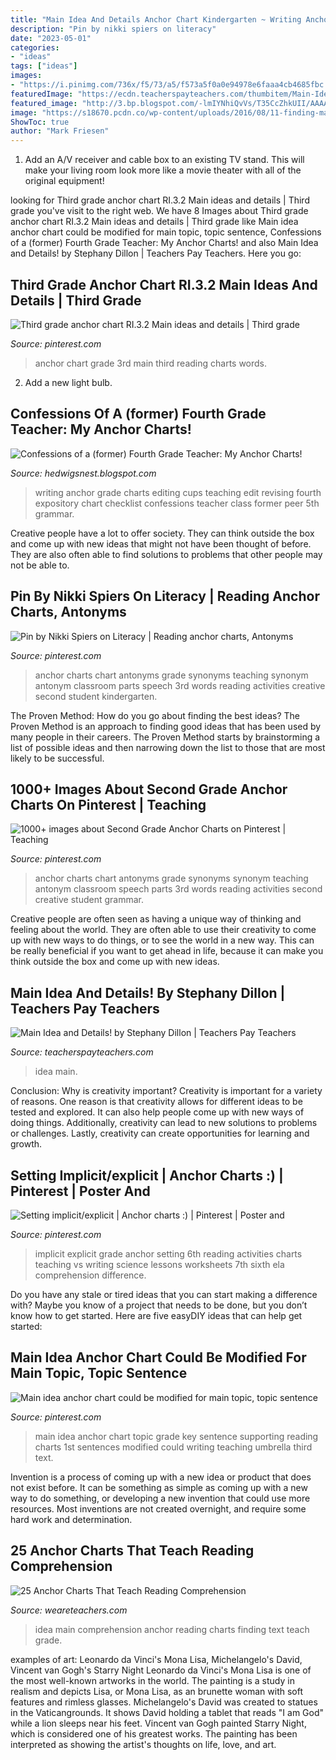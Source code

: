 ```yaml
---
title: "Main Idea And Details Anchor Chart Kindergarten ~ Writing Anchor Grade Charts Editing Cups Teaching Edit Revising Fourth Expository Chart Checklist Confessions Teacher Class Former Peer 5th Grammar"
description: "Pin by nikki spiers on literacy"
date: "2023-05-01"
categories:
- "ideas"
tags: ["ideas"]
images:
- "https://i.pinimg.com/736x/f5/73/a5/f573a5f0a0e94978e6faaa4cb4685fbc.jpg"
featuredImage: "https://ecdn.teacherspayteachers.com/thumbitem/Main-Idea-and-Details-1740474-1478908406/original-1740474-4.jpg"
featured_image: "http://3.bp.blogspot.com/-lmIYNhiQvVs/T35CcZhkUII/AAAAAAAAAWU/QjAJUrCrDaM/s1600/spinning+class+006.JPG"
image: "https://s18670.pcdn.co/wp-content/uploads/2016/08/11-finding-main-idea-6.jpg"
ShowToc: true
author: "Mark Friesen"
---
```



1. Add an A/V receiver and cable box to an existing TV stand. This will make your living room look more like a movie theater with all of the original equipment!

	

		
looking for Third grade anchor chart RI.3.2 Main ideas and details | Third grade you've visit to the right web. We have 8 Images about Third grade anchor chart RI.3.2 Main ideas and details | Third grade like Main idea anchor chart could be modified for main topic, topic sentence, Confessions of a (former) Fourth Grade Teacher: My Anchor Charts! and also Main Idea and Details! by Stephany Dillon | Teachers Pay Teachers. Here you go:
		
    
## Third Grade Anchor Chart RI.3.2 Main Ideas And Details | Third Grade

<img loading=lazy src="https://i.pinimg.com/736x/f5/73/a5/f573a5f0a0e94978e6faaa4cb4685fbc.jpg" onerror="this.onerror=null;this.src='https://tse2.mm.bing.net/th?id=OIP.MAyXDvREg6CEaASpgb9lIgHaJ3&amp;pid=15.1';" alt="Third grade anchor chart RI.3.2 Main ideas and details | Third grade">

_Source: pinterest.com_

>anchor chart grade 3rd main third reading charts words. 

	

2. Add a new light bulb. 

    
## Confessions Of A (former) Fourth Grade Teacher: My Anchor Charts!

<img loading=lazy src="http://3.bp.blogspot.com/-lmIYNhiQvVs/T35CcZhkUII/AAAAAAAAAWU/QjAJUrCrDaM/s1600/spinning+class+006.JPG" onerror="this.onerror=null;this.src='https://tse3.mm.bing.net/th?id=OIP.2zN1q3IFvdylZkD7yyPZkQHaJ6&amp;pid=15.1';" alt="Confessions of a (former) Fourth Grade Teacher: My Anchor Charts!">

_Source: hedwigsnest.blogspot.com_

>writing anchor grade charts editing cups teaching edit revising fourth expository chart checklist confessions teacher class former peer 5th grammar. 

	

Creative people have a lot to offer society. They can think outside the box and come up with new ideas that might not have been thought of before. They are also often able to find solutions to problems that other people may not be able to.

    
## Pin By Nikki Spiers On Literacy | Reading Anchor Charts, Antonyms

<img loading=lazy src="https://i.pinimg.com/originals/50/ce/75/50ce757374581238ef274a1aa741c423.jpg" onerror="this.onerror=null;this.src='https://tse4.mm.bing.net/th?id=OIP.Yh7px-rKtLntpgjmYAEBmwHaJ4&amp;pid=15.1';" alt="Pin by Nikki Spiers on Literacy | Reading anchor charts, Antonyms">

_Source: pinterest.com_

>anchor charts chart antonyms grade synonyms teaching synonym antonym classroom parts speech 3rd words reading activities creative second student kindergarten. 

	

The Proven Method: How do you go about finding the best ideas?
The Proven Method is an approach to finding good ideas that has been used by many people in their careers. The Proven Method starts by brainstorming a list of possible ideas and then narrowing down the list to those that are most likely to be successful.

    
## 1000+ Images About Second Grade Anchor Charts On Pinterest | Teaching

<img loading=lazy src="https://s-media-cache-ak0.pinimg.com/736x/50/ce/75/50ce757374581238ef274a1aa741c423.jpg" onerror="this.onerror=null;this.src='https://tse4.mm.bing.net/th?id=OIP.09a1PL98PUXGo5vRYS8N3AHaJ4&amp;pid=15.1';" alt="1000+ images about Second Grade Anchor Charts on Pinterest | Teaching">

_Source: pinterest.com_

>anchor charts chart antonyms grade synonyms synonym teaching antonym classroom speech parts 3rd words reading activities second creative student grammar. 

	

Creative people are often seen as having a unique way of thinking and feeling about the world. They are often able to use their creativity to come up with new ways to do things, or to see the world in a new way. This can be really beneficial if you want to get ahead in life, because it can make you think outside the box and come up with new ideas.

    
## Main Idea And Details! By Stephany Dillon | Teachers Pay Teachers

<img loading=lazy src="https://ecdn.teacherspayteachers.com/thumbitem/Main-Idea-and-Details-1740474-1478908406/original-1740474-4.jpg" onerror="this.onerror=null;this.src='https://tse4.mm.bing.net/th?id=OIP.OvbSYnoKd7alD5eqmE6fQAAAAA&amp;pid=15.1';" alt="Main Idea and Details! by Stephany Dillon | Teachers Pay Teachers">

_Source: teacherspayteachers.com_

>idea main. 

	

Conclusion: Why is creativity important?
Creativity is important for a variety of reasons. One reason is that creativity allows for different ideas to be tested and explored. It can also help people come up with new ways of doing things. Additionally, creativity can lead to new solutions to problems or challenges. Lastly, creativity can create opportunities for learning and growth.

    
## Setting Implicit/explicit | Anchor Charts :) | Pinterest | Poster And

<img loading=lazy src="https://s-media-cache-ak0.pinimg.com/736x/82/36/9f/82369fba4087e4fa7a749383a7f986c9.jpg" onerror="this.onerror=null;this.src='https://tse4.mm.bing.net/th?id=OIP.XYDWrPB_HBkrtxHmJzFZUQHaJ3&amp;pid=15.1';" alt="Setting implicit/explicit | Anchor charts :) | Pinterest | Poster and">

_Source: pinterest.com_

>implicit explicit grade anchor setting 6th reading activities charts teaching vs writing science lessons worksheets 7th sixth ela comprehension difference. 

	

Do you have any stale or tired ideas that you can start making a difference with? Maybe you know of a project that needs to be done, but you don’t know how to get started. Here are five easyDIY ideas that can help get started: 

    
## Main Idea Anchor Chart Could Be Modified For Main Topic, Topic Sentence

<img loading=lazy src="https://i.pinimg.com/originals/1e/dd/12/1edd12a6178e330eb652db7f43c22390.jpg" onerror="this.onerror=null;this.src='https://tse3.mm.bing.net/th?id=OIP.hV_tL1VXgC3011JQOQiCxAHaJ4&amp;pid=15.1';" alt="Main idea anchor chart could be modified for main topic, topic sentence">

_Source: pinterest.com_

>main idea anchor chart topic grade key sentence supporting reading charts 1st sentences modified could writing teaching umbrella third text. 

	

Invention is a process of coming up with a new idea or product that does not exist before. It can be something as simple as coming up with a new way to do something, or developing a new invention that could use more resources. Most inventions are not created overnight, and require some hard work and determination.

    
## 25 Anchor Charts That Teach Reading Comprehension

<img loading=lazy src="https://s18670.pcdn.co/wp-content/uploads/2016/08/11-finding-main-idea-6.jpg" onerror="this.onerror=null;this.src='https://tse4.mm.bing.net/th?id=OIP.vSIy4718yuzItup4NQKM8QAAAA&amp;pid=15.1';" alt="25 Anchor Charts That Teach Reading Comprehension">

_Source: weareteachers.com_

>idea main comprehension anchor reading charts finding text teach grade. 

	

examples of art: Leonardo da Vinci's Mona Lisa, Michelangelo's David, Vincent van Gogh's Starry Night
Leonardo da Vinci's Mona Lisa is one of the most well-known artworks in the world. The painting is a study in realism and depicts Lisa, or Mona Lisa, as an brunette woman with soft features and rimless glasses. Michelangelo's David was created to statues in the Vaticangrounds. It shows David holding a tablet that reads "I am God" while a lion sleeps near his feet. Vincent van Gogh painted Starry Night, which is considered one of his greatest works. The painting has been interpreted as showing the artist's thoughts on life, love, and art.

